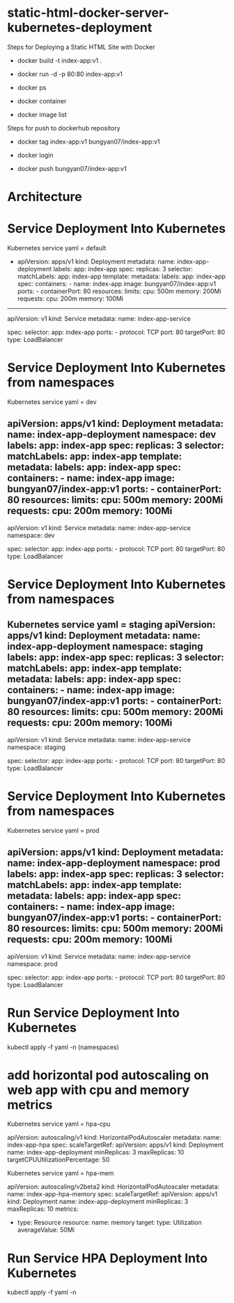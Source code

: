 # static-html-docker-server-kubernetes-deployment
Steps for Deploying a Static HTML Site with Docker   

* docker build -t index-app:v1 .

* docker run -d -p 80:80 index-app:v1

* docker ps

* docker container 

* docker image list

Steps for push to dockerhub repository

* docker tag index-app:v1 bungyan07/index-app:v1

* docker login 

* docker push bungyan07/index-app:v1

# Architecture

# Service Deployment Into Kubernetes
Kubernetes service yaml = default

* apiVersion: apps/v1
kind: Deployment
metadata:
  name: index-app-deployment
  labels:
    app: index-app
spec:
  replicas: 3
  selector:
    matchLabels:
      app: index-app
  template:
    metadata:
      labels:
        app: index-app
    spec:
      containers:
      - name: index-app
        image: bungyan07/index-app:v1
        ports:
        - containerPort: 80
        resources:
          limits:
            cpu: 500m
            memory: 200Mi
          requests:
            cpu: 200m
            memory: 100Mi
---
apiVersion: v1
kind: Service
metadata:
  name: index-app-service
  
spec:
  selector:
    app: index-app
  ports:
    - protocol: TCP
      port: 80
      targetPort: 80
  type: LoadBalancer

  # Service Deployment Into Kubernetes from namespaces
Kubernetes service yaml = dev

apiVersion: apps/v1
kind: Deployment
metadata:
  name: index-app-deployment
  namespace: dev
  labels:
    app: index-app
spec:
  replicas: 3
  selector:
    matchLabels:
      app: index-app
  template:
    metadata:
      labels:
        app: index-app
    spec:
      containers:
      - name: index-app
        image: bungyan07/index-app:v1
        ports:
        - containerPort: 80
        resources:
          limits:
            cpu: 500m
            memory: 200Mi
          requests:
            cpu: 200m
            memory: 100Mi
---
apiVersion: v1
kind: Service
metadata:
  name: index-app-service
  namespace: dev

spec:
  selector:
    app: index-app
  ports:
    - protocol: TCP
      port: 80
      targetPort: 80
  type: LoadBalancer

  # Service Deployment Into Kubernetes from namespaces
Kubernetes service yaml = staging
apiVersion: apps/v1
kind: Deployment
metadata:
  name: index-app-deployment
  namespace: staging
  labels:
    app: index-app
spec:
  replicas: 3
  selector:
    matchLabels:
      app: index-app
  template:
    metadata:
      labels:
        app: index-app
    spec:
      containers:
      - name: index-app
        image: bungyan07/index-app:v1
        ports:
        - containerPort: 80
        resources:
          limits:
            cpu: 500m
            memory: 200Mi
          requests:
            cpu: 200m
            memory: 100Mi
---
apiVersion: v1
kind: Service
metadata:
  name: index-app-service
  namespace: staging

spec:
  selector:
    app: index-app
  ports:
    - protocol: TCP
      port: 80
      targetPort: 80
  type: LoadBalancer

 # Service Deployment Into Kubernetes from namespaces
Kubernetes service yaml = prod

apiVersion: apps/v1
kind: Deployment
metadata:
  name: index-app-deployment
  namespace: prod
  labels:
    app: index-app
spec:
  replicas: 3
  selector:
    matchLabels:
      app: index-app
  template:
    metadata:
      labels:
        app: index-app
    spec:
      containers:
      - name: index-app
        image: bungyan07/index-app:v1
        ports:
        - containerPort: 80
        resources:
          limits:
            cpu: 500m
            memory: 200Mi
          requests:
            cpu: 200m
            memory: 100Mi
---
apiVersion: v1
kind: Service
metadata:
  name: index-app-service
  namespace: prod

spec:
  selector:
    app: index-app
  ports:
    - protocol: TCP
      port: 80
      targetPort: 80
  type: LoadBalancer

  # Run Service Deployment Into Kubernetes 
kubectl apply -f yaml -n (namespaces)

  # add horizontal pod autoscaling on web app with cpu and memory metrics
Kubernetes service yaml = hpa-cpu

apiVersion: autoscaling/v1
kind: HorizontalPodAutoscaler
metadata:
  name: index-app-hpa
spec:
  scaleTargetRef:
    apiVersion: apps/v1
    kind: Deployment
    name: index-app-deployment
  minReplicas: 3
  maxReplicas: 10
  targetCPUUtilizationPercentage: 50

Kubernetes service yaml = hpa-mem

apiVersion: autoscaling/v2beta2
kind: HorizontalPodAutoscaler
metadata:
  name: index-app-hpa-memory
spec:
  scaleTargetRef:
    apiVersion: apps/v1
    kind: Deployment
    name: index-app-deployment
  minReplicas: 3
  maxReplicas: 10
  metrics:
  - type: Resource
    resource:
      name: memory
      target:
        type: Utilization
        averageValue: 50Mi

  # Run Service HPA Deployment Into Kubernetes 
kubectl apply -f yaml -n 
 












